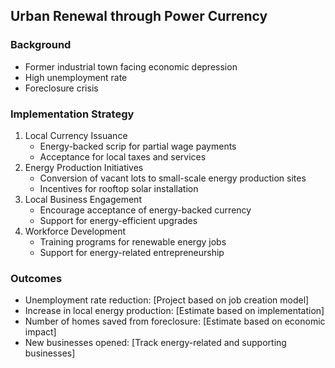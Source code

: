 ## Urban Renewal through Power Currency

### Background
- Former industrial town facing economic depression
- High unemployment rate
- Foreclosure crisis

### Implementation Strategy
1. Local Currency Issuance
   - Energy-backed scrip for partial wage payments
   - Acceptance for local taxes and services
2. Energy Production Initiatives
   - Conversion of vacant lots to small-scale energy production sites
   - Incentives for rooftop solar installation
3. Local Business Engagement
   - Encourage acceptance of energy-backed currency
   - Support for energy-efficient upgrades
4. Workforce Development
   - Training programs for renewable energy jobs
   - Support for energy-related entrepreneurship

### Outcomes
- Unemployment rate reduction: [Project based on job creation model]
- Increase in local energy production: [Estimate based on implementation]
- Number of homes saved from foreclosure: [Estimate based on economic impact]
- New businesses opened: [Track energy-related and supporting businesses]
